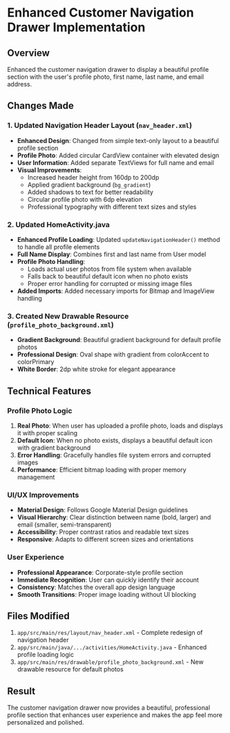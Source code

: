 # Enhanced Customer Navigation Drawer Implementation

## Overview
Enhanced the customer navigation drawer to display a beautiful profile section with the user's profile photo, first name, last name, and email address.

## Changes Made

### 1. Updated Navigation Header Layout (`nav_header.xml`)
- **Enhanced Design**: Changed from simple text-only layout to a beautiful profile section
- **Profile Photo**: Added circular CardView container with elevated design
- **User Information**: Added separate TextViews for full name and email
- **Visual Improvements**:
  - Increased header height from 160dp to 200dp
  - Applied gradient background (`bg_gradient`)
  - Added shadows to text for better readability
  - Circular profile photo with 6dp elevation
  - Professional typography with different text sizes and styles

### 2. Updated HomeActivity.java
- **Enhanced Profile Loading**: Updated `updateNavigationHeader()` method to handle all profile elements
- **Full Name Display**: Combines first and last name from User model
- **Profile Photo Handling**: 
  - Loads actual user photos from file system when available
  - Falls back to beautiful default icon when no photo exists
  - Proper error handling for corrupted or missing image files
- **Added Imports**: Added necessary imports for Bitmap and ImageView handling

### 3. Created New Drawable Resource (`profile_photo_background.xml`)
- **Gradient Background**: Beautiful gradient background for default profile photos
- **Professional Design**: Oval shape with gradient from colorAccent to colorPrimary
- **White Border**: 2dp white stroke for elegant appearance

## Technical Features

### Profile Photo Logic
1. **Real Photo**: When user has uploaded a profile photo, loads and displays it with proper scaling
2. **Default Icon**: When no photo exists, displays a beautiful default icon with gradient background
3. **Error Handling**: Gracefully handles file system errors and corrupted images
4. **Performance**: Efficient bitmap loading with proper memory management

### UI/UX Improvements
- **Material Design**: Follows Google Material Design guidelines
- **Visual Hierarchy**: Clear distinction between name (bold, larger) and email (smaller, semi-transparent)
- **Accessibility**: Proper contrast ratios and readable text sizes
- **Responsive**: Adapts to different screen sizes and orientations

### User Experience
- **Professional Appearance**: Corporate-style profile section
- **Immediate Recognition**: User can quickly identify their account
- **Consistency**: Matches the overall app design language
- **Smooth Transitions**: Proper image loading without UI blocking

## Files Modified
1. `app/src/main/res/layout/nav_header.xml` - Complete redesign of navigation header
2. `app/src/main/java/.../activities/HomeActivity.java` - Enhanced profile loading logic
3. `app/src/main/res/drawable/profile_photo_background.xml` - New drawable resource for default photos

## Result
The customer navigation drawer now provides a beautiful, professional profile section that enhances user experience and makes the app feel more personalized and polished.
